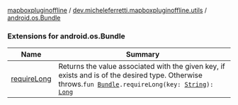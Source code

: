 [mapboxpluginoffline](../../index.md) / [dev.micheleferretti.mapboxpluginoffline.utils](../index.md) / [android.os.Bundle](./index.md)

### Extensions for android.os.Bundle

| Name | Summary |
|---|---|
| [requireLong](require-long.md) | Returns the value associated with the given key, if exists and is of the desired type. Otherwise throws.`fun `[`Bundle`](https://developer.android.com/reference/android/os/Bundle.html)`.requireLong(key: `[`String`](https://kotlinlang.org/api/latest/jvm/stdlib/kotlin/-string/index.html)`): `[`Long`](https://kotlinlang.org/api/latest/jvm/stdlib/kotlin/-long/index.html) |
